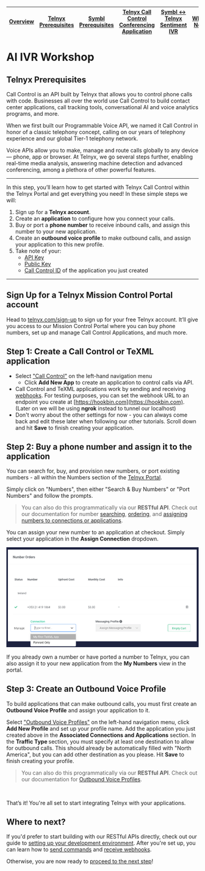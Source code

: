 | [Overview](./VP1.md)  | [Telnyx Prerequisites](./VP2.md) | [Symbl Prerequisites](./VP3.md) | [Telnyx Call Control Conferencing Application](./VP4.md) | [Symbl <-> Telnyx Sentiment IVR](./VP5.md) | [What's Next?](./VP6.md)
| :---: | :---: | :---: | :---: | :---: | :---: |

# AI IVR Workshop

## Telnyx Prerequisites
Call Control is an API built by Telnyx that allows you to control phone calls with code. Businesses all over the world use Call Control to build contact center applications, call tracking tools, conversational AI and voice analytics programs, and more.

When we first built our Programmable Voice API, we named it Call Control in honor of a classic telephony concept, calling on our years of telephony experience and our global Tier-1 telephony network.

Voice APIs allow you to make, manage and route calls globally to any device — phone, app or browser. At Telnyx, we go several steps further, enabling real-time media analysis, answering machine detection and advanced conferencing, among a plethora of other powerful features.
***
In this step, you’ll learn how to get started with Telnyx Call Control within the Telnyx Portal and get everything you need! In these simple steps we will:

1. Sign up for a <strong>Telnyx account</strong>.
2. Create an <strong>application</strong> to configure how you connect your calls.
3. Buy or port a <strong>phone number</strong> to receive inbound calls, and assign this number to your new application.
4. Create an <strong>outbound voice profile</strong> to make outbound calls, and assign your application to this new profile.
5. Take note of your:
    * [API Key](https://portal.telnyx.com/#/app/api-keys)
    * [Public Key](https://portal.telnyx.com/#/app/api-keys/public-key)
    * [Call Control ID](https://portal.telnyx.com/#/app/call-control/applications) of the application you just created
***

## Sign Up for a Telnyx Mission Control Portal account

Head to [telnyx.com/sign-up](https://telnyx.com/sign-up) to sign up for your free Telnyx account. It’ll give you access to our Mission Control Portal where you can buy phone numbers, set up and manage Call Control Applications, and much more.

## Step 1: Create a Call Control or TeXML application

* Select ["Call Control"](https://portal.telnyx.com/#/app/call-control/applications) on the left-hand navigation menu
  * Click <strong>Add New App</strong> to create an application to control calls via API.
* Call Control and TeXML applications work by sending and receiving [webhooks](/docs/v2/development/api-guide/webhooks). For testing purposes, you can set the webhook URL to an endpoint you create at [https://hookbin.com](https://hookbin.com). (Later on we will be using <strong>ngrok</strong> instead to tunnel our localhost)
* Don't worry about the other settings for now - you can always come back and edit these later when following our other tutorials. Scroll down and hit <strong>Save</strong> to finish creating your application.

## Step 2: Buy a phone number and assign it to the application

You can search for, buy, and provision new numbers, or port existing numbers - all within the Numbers section of the [Telnyx Portal](https://portal.telnyx.com/#/app/numbers/search-numbers).

Simply click on "Numbers", then either "Search & Buy Numbers" or "Port Numbers" and follow the prompts.

> You can also do this programmatically via our **RESTful API**. Check out our documentation for number [searching](/docs/api/v2/numbers/Number-Search#listAvailablePhoneNumbers), [ordering](/docs/api/v2/numbers/Number-Orders#createNumberOrder), and [assigning numbers to connections or applications](/docs/api/v2/numbers/Number-Configurations#updatePhoneNumber).

You can assign your new number to an application at checkout. Simply select your application in the <strong>Assign Connection</strong> dropdown.

![Assigning your Number to a Connection or Application at Checkout](./vp1_assign_number.png)

If you already own a number or have ported a number to Telnyx, you can also assign it to your new application from the **My Numbers** view in the portal.

## Step 3: Create an Outbound Voice Profile

To build applications that can make outbound calls, you must first create an **Outbound Voice Profile** and assign your application to it.

Select ["Outbound Voice Profiles"](https://portal.telnyx.com/#/app/outbound-profiles) on the left-hand navigation menu, click **Add New Profile** and set up your profile name. Add the application you just created above in the <strong>Associated Connections and Applications</strong> section. In the <strong>Traffic Type </strong>section, you must specify at least one destination to allow for outbound calls. This should already be automatically filled with "North America", but you can add other destination as you please. Hit **Save** to finish creating your profile.

> You can also do this programmatically via our **RESTful API**. Check out our documentation for [Outbound Voice Profiles](/docs/api/v2/outbound-voice-profiles).

<br>

That’s it! You're all set to start integrating Telnyx with your applications. 

## Where to next?

If you'd prefer to start building with our RESTful APIs directly, check out our guide to [setting up your development environment](/docs/v2/development/dev-env-setup). After you're set up, you can learn how to [send commands](/docs/v2/call-control/sending-commands) and [receive webhooks](/docs/v2/call-control/receiving-webhooks).


Otherwise, you are now ready to [proceed to the next step](./VP3.md)!